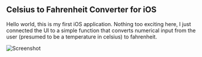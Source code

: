 ## Celsius to Fahrenheit Converter for iOS ##

Hello world, this is my first iOS application. Nothing too exciting here, I just connected the UI to a simple function that converts numerical input from the user (presumed to be a temperature in celsius) to fahrenheit.

![Screenshot](https://github.com/sud0n1m/converter2/raw/master/Screenshot.jpg)